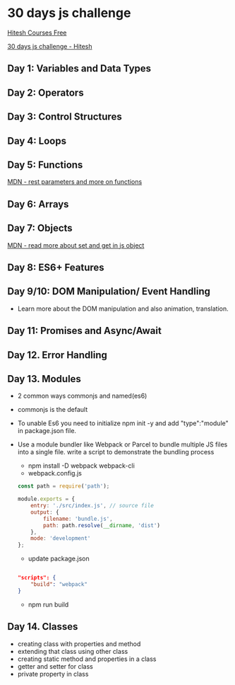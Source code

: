 # 30 days js challenge
[Hitesh Courses Free](https://courses.chaicode.com/learn)

[30 days js challenge - Hitesh](https://courses.chaicode.com/learn/home/30-days-of-Javascript-challenge/)

## Day 1: Variables and Data Types
## Day 2: Operators
## Day 3: Control Structures
## Day 4: Loops
## Day 5: Functions

[MDN - rest parameters and more on functions](https://developer.mozilla.org/en-US/docs/Web/JavaScript/Reference/Functions/rest_parameters)
## Day 6: Arrays
## Day 7: Objects

[MDN - read more about set and get in js object](https://developer.mozilla.org/en-US/docs/Web/JavaScript/Reference/Functions/set)

## Day 8: ES6+ Features

## Day 9/10: DOM Manipulation/ Event Handling

- Learn more about the DOM manipulation and also animation, translation.

## Day 11: Promises and Async/Await

## Day 12. Error Handling

## Day 13. Modules

- 2 common ways commonjs and named(es6)

- commonjs is the default
- To unable Es6 you need to initialize npm init -y and add "type":"module" in package.json file.

- Use a module bundler like Webpack or Parcel to bundle multiple JS files into a single file. write a script to demonstrate the bundling process

    - npm install -D webpack webpack-cli
    - webpack.config.js
    ```js
    const path = require('path');

    module.exports = {
        entry: './src/index.js', // source file
        output: {
            filename: 'bundle.js',
            path: path.resolve(__dirname, 'dist')
        },
        mode: 'development'
    };

    ```
    - update package.json
    ```json

    "scripts": {
        "build": "webpack"
    }

    ```
    - npm run build

## Day 14. Classes

- creating class with properties and method
- extending that class using other class
- creating static method and properties in a class
- getter and setter for class
- private property in class